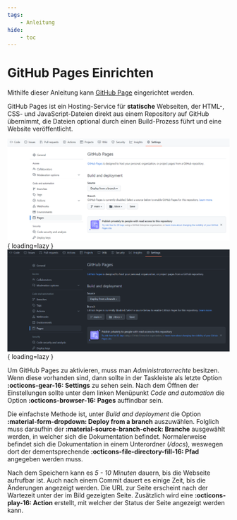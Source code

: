 ```yaml
---
tags:
    - Anleitung
hide:
    - toc
---
```


# GitHub Pages Einrichten

Mithilfe dieser Anleitung kann [GitHub Page](https://pages.github.com/) eingerichtet werden.

GitHub Pages ist ein Hosting-Service für **statische** Webseiten, der HTML-, CSS- und JavaScript-Dateien direkt aus einem Repository auf GitHub übernimmt, die Dateien optional durch einen Build-Prozess führt und eine Website veröffentlicht.

![GitHub Settings](GitHubSettingsLight.png#only-light){ loading=lazy }
![GitHub Settings](GitHubSettingsDark.png#only-dark){ loading=lazy }

Um GitHub Pages zu aktivieren, muss man _Administratorrechte_ besitzen. Wenn diese vorhanden sind, dann sollte in der Taskleiste als letzte Option **:octicons-gear-16: Settings** zu sehen sein. Nach dem Öffnen der Einstellungen sollte unter dem linken Menüpunkt _Code and automation_ die Option **:octicons-browser-16: Pages** auffindbar sein.

Die einfachste Methode ist, unter _Build and deployment_ die Option **:material-form-dropdown: Deploy from a branch** auszuwählen. Folglich muss daraufhin der **:material-source-branch-check: Branche** ausgewählt werden, in welcher sich die Dokumentation befindet. Normalerweise befindet sich die Dokumentation in einem Unterordner (_/docs_), weswegen dort der dementsprechende **:octicons-file-directory-fill-16: Pfad** angegeben werden muss.

Nach dem Speichern kann es _5 - 10 Minuten_ dauern, bis die Webseite aufrufbar ist. Auch nach einem Commit dauert es einige Zeit, bis die Änderungen angezeigt werden. Die URL zur Seite erscheint nach der Wartezeit unter der im Bild gezeigten Seite. Zusätzlich wird eine **:octicons-play-16: Action** erstellt, mit welcher der Status der Seite angezeigt werden kann.
